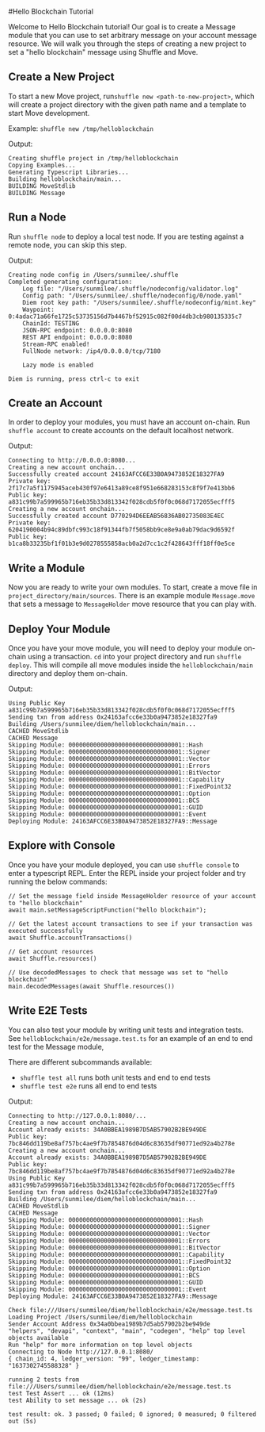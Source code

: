 #Hello Blockchain Tutorial

Welcome to Hello Blockchain tutorial!
Our goal is to create a Message module that you can use to set arbitrary message on your account message resource.
We will walk you through the steps of creating a new project to set a "hello blockchain" message using Shuffle and Move.

## Create a New Project

To start a new Move project, run`shuffle new <path-to-new-project>`, which will create a project directory with the given path name and a template to start Move development.

Example: `shuffle new /tmp/helloblockchain`

Output:
```
Creating shuffle project in /tmp/helloblockchain
Copying Examples...
Generating Typescript Libraries...
Building helloblockchain/main...
BUILDING MoveStdlib
BUILDING Message
```

## Run a Node

Run `shuffle node` to deploy a local test node.
If you are testing against a remote node, you can skip this step.

Output:

```
Creating node config in /Users/sunmilee/.shuffle
Completed generating configuration:
	Log file: "/Users/sunmilee/.shuffle/nodeconfig/validator.log"
	Config path: "/Users/sunmilee/.shuffle/nodeconfig/0/node.yaml"
	Diem root key path: "/Users/sunmilee/.shuffle/nodeconfig/mint.key"
	Waypoint: 0:4adac71a66fe1725c53735156d7b4467bf52915c082f00d4db3cb980135335c7
	ChainId: TESTING
	JSON-RPC endpoint: 0.0.0.0:8080
	REST API endpoint: 0.0.0.0:8080
	Stream-RPC enabled!
	FullNode network: /ip4/0.0.0.0/tcp/7180

	Lazy mode is enabled

Diem is running, press ctrl-c to exit
```

## Create an Account
In order to deploy your modules, you must have an account on-chain. Run `shuffle account` to create  accounts on the default localhost network.

Output:

```
Connecting to http://0.0.0.0:8080...
Creating a new account onchain...
Successfully created account 24163AFCC6E33B0A9473852E18327FA9
Private key: 2f17c7a5f1175945aceb430f97e6413a89ce8f951e668283153c8f9f7e413bb6
Public key: a831c99b7a599965b716eb35b33d813342f028cdb5f0f0c068d7172055ecfff5
Creating a new account onchain...
Successfully created account D770294D6EEAB56836AB02735083E4EC
Private key: 6204190004b94c89dbfc993c18f91344fb7f5058bb9ce8e9a0ab79dac9d6592f
Public key: b1ca8b33235bf1f01b3e9d0278555858acb0a2d7cc1c2f428643fff18ff0e5ce
```

## Write a Module
Now you are ready to write your own modules. To start, create a move file in `project_directory/main/sources`.
There is an example module `Message.move` that sets a message to `MessageHolder` move resource that you can play with.

## Deploy Your Module

Once you have your move module, you will need to deploy your module on-chain using a transaction.
`cd` into your project directory and run `shuffle deploy`.
This will compile all move modules inside the `helloblockchain/main` directory and deploy them on-chain.

Output:
```
Using Public Key a831c99b7a599965b716eb35b33d813342f028cdb5f0f0c068d7172055ecfff5
Sending txn from address 0x24163afcc6e33b0a9473852e18327fa9
Building /Users/sunmilee/diem/helloblockchain/main...
CACHED MoveStdlib
CACHED Message
Skipping Module: 00000000000000000000000000000001::Hash
Skipping Module: 00000000000000000000000000000001::Signer
Skipping Module: 00000000000000000000000000000001::Vector
Skipping Module: 00000000000000000000000000000001::Errors
Skipping Module: 00000000000000000000000000000001::BitVector
Skipping Module: 00000000000000000000000000000001::Capability
Skipping Module: 00000000000000000000000000000001::FixedPoint32
Skipping Module: 00000000000000000000000000000001::Option
Skipping Module: 00000000000000000000000000000001::BCS
Skipping Module: 00000000000000000000000000000001::GUID
Skipping Module: 00000000000000000000000000000001::Event
Deploying Module: 24163AFCC6E33B0A9473852E18327FA9::Message
```

## Explore with Console

Once you have your module deployed, you can use `shuffle console` to enter a typescript REPL.
Enter the REPL inside your project folder and try running the below commands:

```
// Set the message field inside MessageHolder resource of your account to "hello blockchain"
await main.setMessageScriptFunction("hello blockchain");

// Get the latest account transactions to see if your transaction was executed successfully
await Shuffle.accountTransactions()

// Get account resources
await Shuffle.resources()

// Use decodedMessages to check that message was set to "hello blockchain"
main.decodedMessages(await Shuffle.resources())
```

## Write E2E Tests

You can also test your module by writing unit tests and integration tests.
See `helloblockchain/e2e/message.test.ts` for an example of an end to end test for the Message module,

There are different subcommands available:
- `shuffle test all` runs both unit tests and end to end tests
- `shuffle test e2e` runs all end to end tests

Output:
```
Connecting to http://127.0.0.1:8080/...
Creating a new account onchain...
Account already exists: 34A0BBEA1989B7D5AB57902B2BE949DE
Public key: 7bc846dd119be8af757bc4ae9f7b7854876d04d6c83635df90771ed92a4b278e
Creating a new account onchain...
Account already exists: 34A0BBEA1989B7D5AB57902B2BE949DE
Public key: 7bc846dd119be8af757bc4ae9f7b7854876d04d6c83635df90771ed92a4b278e
Using Public Key a831c99b7a599965b716eb35b33d813342f028cdb5f0f0c068d7172055ecfff5
Sending txn from address 0x24163afcc6e33b0a9473852e18327fa9
Building /Users/sunmilee/diem/helloblockchain/main...
CACHED MoveStdlib
CACHED Message
Skipping Module: 00000000000000000000000000000001::Hash
Skipping Module: 00000000000000000000000000000001::Signer
Skipping Module: 00000000000000000000000000000001::Vector
Skipping Module: 00000000000000000000000000000001::Errors
Skipping Module: 00000000000000000000000000000001::BitVector
Skipping Module: 00000000000000000000000000000001::Capability
Skipping Module: 00000000000000000000000000000001::FixedPoint32
Skipping Module: 00000000000000000000000000000001::Option
Skipping Module: 00000000000000000000000000000001::BCS
Skipping Module: 00000000000000000000000000000001::GUID
Skipping Module: 00000000000000000000000000000001::Event
Deploying Module: 24163AFCC6E33B0A9473852E18327FA9::Message

Check file:///Users/sunmilee/diem/helloblockchain/e2e/message.test.ts
Loading Project /Users/sunmilee/diem/helloblockchain
Sender Account Address 0x34a0bbea1989b7d5ab57902b2be949de
"helpers", "devapi", "context", "main", "codegen", "help" top level objects available
Run "help" for more information on top level objects
Connecting to Node http://127.0.0.1:8080/
{ chain_id: 4, ledger_version: "99", ledger_timestamp: "1637302745588328" }

running 2 tests from file:///Users/sunmilee/diem/helloblockchain/e2e/message.test.ts
test Test Assert ... ok (12ms)
test Ability to set message ... ok (2s)

test result: ok. 3 passed; 0 failed; 0 ignored; 0 measured; 0 filtered out (5s)
```
